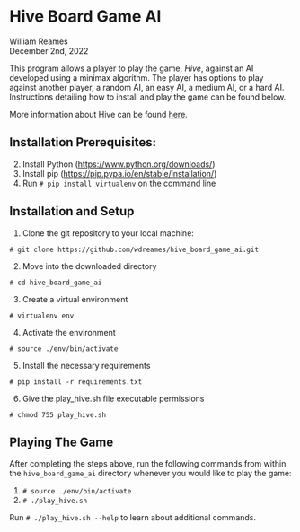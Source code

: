 # Hive Board Game AI

William Reames\
December 2nd, 2022

This program allows a player to play the game, *Hive*, against an AI developed 
using a minimax algorithm. The player has options to play against another player,
a random AI, an easy AI, a medium AI, or a hard AI. Instructions detailing how
to install and play the game can be found below.

More information about Hive can be found [here](https://boardgamegeek.com/boardgame/2655/hive).

## Installation Prerequisites:
2. Install Python (https://www.python.org/downloads/)
3. Install pip (https://pip.pypa.io/en/stable/installation/)
4. Run `# pip install virtualenv` on the command line

## Installation and Setup
1. Clone the git repository to your local machine:

`# git clone https://github.com/wdreames/hive_board_game_ai.git`

2. Move into the downloaded directory

`# cd hive_board_game_ai`

3. Create a virtual environment

`# virtualenv env`

4. Activate the environment

`# source ./env/bin/activate`

5. Install the necessary requirements

`# pip install -r requirements.txt`

6. Give the play_hive.sh file executable permissions

`# chmod 755 play_hive.sh`

## Playing The Game

After completing the steps above, run the following commands from within the `hive_board_game_ai` directory whenever you would like to play the game:

1. `# source ./env/bin/activate`
2. `# ./play_hive.sh`

Run `# ./play_hive.sh --help` to learn about additional commands.
